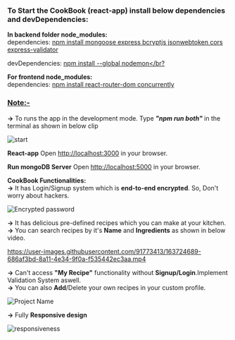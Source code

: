 ### To Start the CookBook (react-app) install below dependencies and devDependencies:
**In backend folder node_modules:**<br />
dependencies:
<ins>npm install mongoose express bcryptjs jsonwebtoken cors express-validator<br />

devDependencies:
<ins>npm install --global nodemon</br?

**For frontend node_modules:**<br/>
dependencies:
<ins>npm install react-router-dom concurrently<br/>

### <ins>Note:- <br/>
**->** To runs the app in the development mode. Type ***"npm run both"*** in the terminal as shown in below clip <br />
  
  ![start](https://user-images.githubusercontent.com/91773413/163727533-02989943-da78-462f-bb1e-d8994d8f80d2.gif)

  
**React-app**
Open [http://localhost:3000](http://localhost:3000) in your browser.

**Run mongoDB Server**
Open [http://localhost:5000](http://localhost:5000) in your browser.

**CookBook Functionalities:**<br/>
**->** It has Login/Signup system which is **end-to-end encrypted**. So, Don't worry about hackers.<br />

![Encrypted password](https://user-images.githubusercontent.com/91773413/163726365-c61b3ee8-e9b3-4931-9b25-3527bed5fc82.png)


**->** It has delicious pre-defined recipes which you can make at your kitchen.<br />
**->** You can search recipes by it's **Name** and **Ingredients** as shown in below video.<br />

https://user-images.githubusercontent.com/91773413/163724689-686af3bd-8a11-4e34-9f0a-f535442ec3aa.mp4

**->** Can't access **"My Recipe"** functionality without **Signup/Login**.Implement Validation System aswell.<br />
**->** You can also **Add**/Delete your own recipes in your custom profile.

![Project Name](https://user-images.githubusercontent.com/91773413/163725894-2d404f2c-c8f2-4010-b150-c85b4a7222d1.gif)

**->** Fully **Responsive design**

![responsiveness](https://user-images.githubusercontent.com/91773413/163726151-8278bd93-9aa8-473b-89d8-c32b00bed07f.gif)

